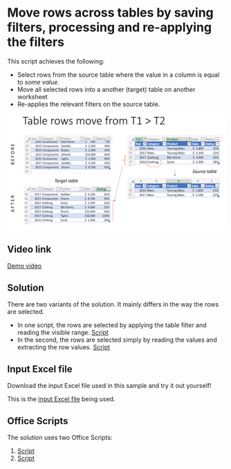 # Move rows across tables by saving filters, processing and re-applying the filters

This script achieves the following: 

* Select rows from the source table where the value in a column is equal to _some value_. 
* Move all selected rows into a another (target) table on another worksheet
* Re-applies the relevant filters on the source table.

![Before and after images](table-filter-s-t.png) 

## Video link

[Demo video]()

## Solution

There are two variants of the solution. It mainly differs in the way the rows are selected. 
* In one script, the rows are selected by applying the table filter and reading the visible range. [Script](MoveRowsAcrossTables/MoveRowsUsingTableFilter.ts)
* In the second, the rows are selected simply by reading the values and extracting the row values. [Script](MoveRowsAcrossTables/MoveRowsUsingTableFilter.ts)

## Input Excel file
Download the input Excel file used in this sample and try it out yourself! 

This is the [input Excel file](Excel_TableFilters.xlsx) being used. 

## Office Scripts

The solution uses two Office Scripts:

1. [Script](MoveRowsAcrossTables/MoveRowsUsingTableFilter.ts)
1. [Script](MoveRowsAcrossTables/MoveRowsUsingTableFilter.ts)


